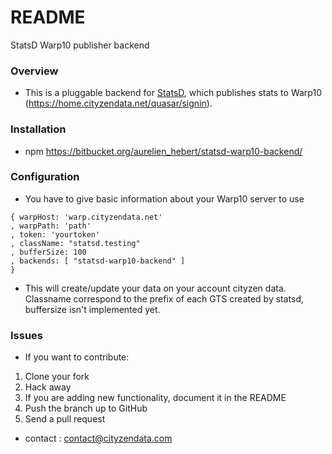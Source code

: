 # README #

StatsD Warp10 publisher backend

### Overview ###

* This is a pluggable backend for [StatsD](https://home.cityzendata.net/quasar/signin?continue=https://home.cityzendata.net/), which publishes stats to Warp10 (https://home.cityzendata.net/quasar/signin).

### Installation ###

* npm https://bitbucket.org/aurelien_hebert/statsd-warp10-backend/

### Configuration ###

* You have to give basic information about your Warp10 server to use

```
{ warpHost: 'warp.cityzendata.net'
, warpPath: 'path'
, token: 'yourtoken'
, className: "statsd.testing"
, bufferSize: 100
, backends: [ "statsd-warp10-backend" ]
}
```

* This will create/update your data on your account cityzen data. Classname correspond to the prefix of each GTS created by statsd, buffersize isn't implemented yet.

### Issues ###
* If you want to contribute:

1. Clone your fork
2. Hack away
3. If you are adding new functionality, document it in the README
4. Push the branch up to GitHub
5. Send a pull request

* contact : contact@cityzendata.com
